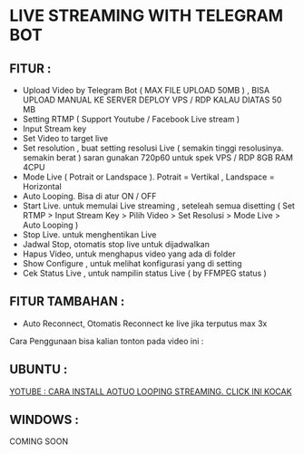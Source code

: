 # LIVE STREAMING WITH TELEGRAM BOT

## FITUR :
-  Upload Video by Telegram Bot ( MAX FILE UPLOAD 50MB ) , BISA UPLOAD MANUAL KE SERVER DEPLOY VPS / RDP KALAU DIATAS 50 MB
- Setting RTMP ( Support Youtube / Facebook Live stream )
- Input Stream key
- Set Video to target live
- Set resolution , buat setting resolusi Live ( semakin tinggi resolusinya. semakin berat ) saran gunakan 720p60 untuk spek VPS / RDP 8GB RAM 4CPU
- Mode Live ( Potrait or Landspace ). Potrait = Vertikal , Landspace = Horizontal
- Auto Looping. Bisa di atur ON / OFF
- Start Live. untuk memulai Live streaming , seteleah  semua disetting ( Set RTMP > Input Stream Key > Pilih Video > Set Resolusi > Mode Live > Auto Looping )
- Stop Live. untuk menghentikan Live
- Jadwal Stop, otomatis stop live untuk dijadwalkan
- Hapus Video, untuk menghapus video yang ada di folder
- Show Configure , untuk melihat konfigurasi yang di setting
- Cek Status Live , untuk nampilin status Live ( by FFMPEG status )

## FITUR TAMBAHAN :
- Auto Reconnect, Otomatis Reconnect ke live jika terputus max 3x

Cara Penggunaan bisa kalian tonton pada video ini :

## UBUNTU :
[YOTUBE : CARA INSTALL AOTUO LOOPING STREAMING. CLICK INI KOCAK](https://youtu.be/Qqm2LUaOkBA)

## WINDOWS :
COMING SOON
